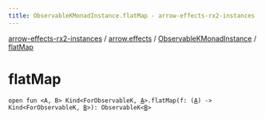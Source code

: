 ```yaml
---
title: ObservableKMonadInstance.flatMap - arrow-effects-rx2-instances
---
```


[arrow-effects-rx2-instances](../../index.html) / [arrow.effects](../index.html) / [ObservableKMonadInstance](index.html) / [flatMap](./flat-map.html)

# flatMap

`open fun <A, B> Kind<ForObservableK, `[`A`](flat-map.html#A)`>.flatMap(f: (`[`A`](flat-map.html#A)`) -> Kind<ForObservableK, `[`B`](flat-map.html#B)`>): ObservableK<`[`B`](flat-map.html#B)`>`